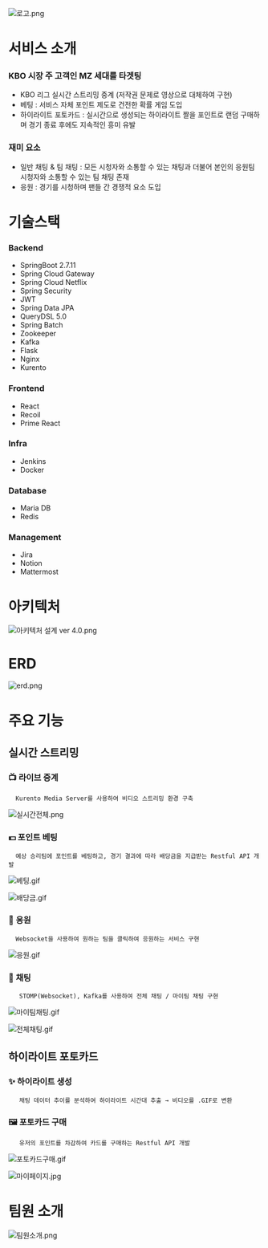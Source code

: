 ![로고.png](%E1%84%85%E1%85%B5%E1%84%83%E1%85%B3%E1%84%86%E1%85%B5%202f6fccf8e0fe4355abe847f6f168091d/%25EB%25A1%259C%25EA%25B3%25A0.png)

# 서비스 소개



### KBO 시장 주 고객인 MZ 세대를 타겟팅

- KBO 리그 실시간 스트리밍 중계 (저작권 문제로 영상으로 대체하여 구현)
- 베팅 : 서비스 자체 포인트 제도로 건전한 확률 게임 도입
- 하이라이트 포토카드 : 실시간으로 생성되는 하이라이트 짤을 포인트로 랜덤 구매하며 경기 종료 후에도 지속적인 흥미 유발

### 재미 요소

- 일반 채팅 & 팀 채팅 : 모든 시청자와 소통할 수 있는 채팅과 더불어 본인의 응원팀 시청자와 소통할 수 있는 팀 채팅 존재
- 응원 : 경기를 시청하며 팬들 간 경쟁적 요소 도입

# 기술스택



### Backend

- SpringBoot 2.7.11
- Spring Cloud Gateway
- Spring Cloud Netflix
- Spring Security
- JWT
- Spring Data JPA
- QueryDSL 5.0
- Spring Batch
- Zookeeper
- Kafka
- Flask
- Nginx
- Kurento

### Frontend

- React
- Recoil
- Prime React

### Infra

- Jenkins
- Docker

### Database

- Maria DB
- Redis

### Management

- Jira
- Notion
- Mattermost

# 아키텍처



![아키텍처 설계 ver 4.0.png](%E1%84%85%E1%85%B5%E1%84%83%E1%85%B3%E1%84%86%E1%85%B5%202f6fccf8e0fe4355abe847f6f168091d/%25EC%2595%2584%25ED%2582%25A4%25ED%2585%258D%25EC%25B2%2598_%25EC%2584%25A4%25EA%25B3%2584_ver_4.0.png)

# ERD



![erd.png](%E1%84%85%E1%85%B5%E1%84%83%E1%85%B3%E1%84%86%E1%85%B5%202f6fccf8e0fe4355abe847f6f168091d/erd.png)

# 주요 기능



## 실시간 스트리밍

### 📺 **라이브 중계**

      Kurento Media Server를 사용하여 비디오 스트리밍 환경 구축

![실시간전체.png](%E1%84%85%E1%85%B5%E1%84%83%E1%85%B3%E1%84%86%E1%85%B5%202f6fccf8e0fe4355abe847f6f168091d/%25EC%258B%25A4%25EC%258B%259C%25EA%25B0%2584%25EC%25A0%2584%25EC%25B2%25B4.png)

### 💵 **포인트 베팅**

      예상 승리팀에 포인트를 베팅하고, 경기 결과에 따라 배당금을 지급받는 Restful API 개발

![베팅.gif](%E1%84%85%E1%85%B5%E1%84%83%E1%85%B3%E1%84%86%E1%85%B5%202f6fccf8e0fe4355abe847f6f168091d/%25EB%25B2%25A0%25ED%258C%2585.gif)

![배당금.gif](%E1%84%85%E1%85%B5%E1%84%83%E1%85%B3%E1%84%86%E1%85%B5%202f6fccf8e0fe4355abe847f6f168091d/%25EB%25B0%25B0%25EB%258B%25B9%25EA%25B8%2588.gif)

### 🥁 **응원**

      Websocket을 사용하여 원하는 팀을 클릭하여 응원하는 서비스 구현

![응원.gif](%E1%84%85%E1%85%B5%E1%84%83%E1%85%B3%E1%84%86%E1%85%B5%202f6fccf8e0fe4355abe847f6f168091d/%25EC%259D%2591%25EC%259B%2590.gif)

 

### 💌 **채팅**

       STOMP(Websocket), Kafka를 사용하여 전체 채팅 / 마이팀 채팅 구현

![마이팀채팅.gif](%E1%84%85%E1%85%B5%E1%84%83%E1%85%B3%E1%84%86%E1%85%B5%202f6fccf8e0fe4355abe847f6f168091d/%25EB%25A7%2588%25EC%259D%25B4%25ED%258C%2580%25EC%25B1%2584%25ED%258C%2585.gif)

![전체채팅.gif](%E1%84%85%E1%85%B5%E1%84%83%E1%85%B3%E1%84%86%E1%85%B5%202f6fccf8e0fe4355abe847f6f168091d/%25EC%25A0%2584%25EC%25B2%25B4%25EC%25B1%2584%25ED%258C%2585.gif)

## 하이라이트 포토카드

### ✨ **하이라이트 생성**

       채팅 데이터 추이를 분석하여 하이라이트 시간대 추출 → 비디오를 .GIF로 변환

### 🖼️ **포토카드 구매**

       유저의 포인트를 차감하여 카드를 구매하는 Restful API 개발

![포토카드구매.gif](%E1%84%85%E1%85%B5%E1%84%83%E1%85%B3%E1%84%86%E1%85%B5%202f6fccf8e0fe4355abe847f6f168091d/%25ED%258F%25AC%25ED%2586%25A0%25EC%25B9%25B4%25EB%2593%259C%25EA%25B5%25AC%25EB%25A7%25A4.gif)

![마이페이지.jpg](%E1%84%85%E1%85%B5%E1%84%83%E1%85%B3%E1%84%86%E1%85%B5%202f6fccf8e0fe4355abe847f6f168091d/%25EB%25A7%2588%25EC%259D%25B4%25ED%258E%2598%25EC%259D%25B4%25EC%25A7%2580.jpg)

# 팀원 소개



![팀원소개.png](%E1%84%85%E1%85%B5%E1%84%83%E1%85%B3%E1%84%86%E1%85%B5%202f6fccf8e0fe4355abe847f6f168091d/%25ED%258C%2580%25EC%259B%2590%25EC%2586%258C%25EA%25B0%259C.png)
